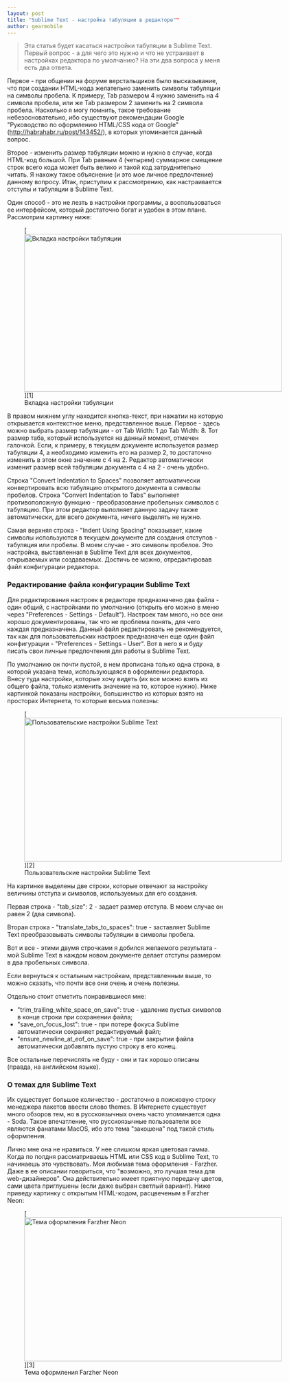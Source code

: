 ```yaml
---
layout: post
title: "Sublime Text - настройка табуляции в редакторе""
author: gearmobile
---
```

> Эта статья будет касаться настройки табуляции в Sublime Text. Первый вопрос - а для чего это нужно и что не устраивает в настройках редактора по умолчанию? На эти два вопроса у меня есть два ответа.

Первое - при общении на форуме верстальщиков было высказывание, что при создании HTML-кода желательно заменить символы табуляции на символы пробела. К примеру, Tab размером 4 нужно заменить на 4 символа пробела, или же Tab размером 2 заменить на 2 символа пробела. Насколько я могу помнить, такое требование небезосновательно, ибо существуют рекомендации Google "Руководство по оформлению HTML/CSS кода от Google" (http://habrahabr.ru/post/143452/), в которых упоминается данный вопрос.

Второе - изменить размер табуляции можно и нужно в случае, когда HTML-код большой. При Tab равным 4 (четырем) суммарное смещение строк всего кода может быть велико и такой код затруднительно читать. Я нахожу такое объяснение (и это мое личное предпочтение) данному вопросу. Итак, приступим к рассмотрению, как настраивается отступы и табуляции в Sublime Text.

Один способ - это не лезть в настройки программы, а воспользоваться ее интерфейсом, который достаточно богат и удобен в этом плане. Рассмотрим картинку ниже:

<figure id="attachment_679" style="width: 600px;" class="wp-caption aligncenter">
	[<img src="http://localhost:7788/third/wp-content/uploads/2013/06/sublime-tabs-600x367.png" alt="Вкладка настройки табуляции" width="600" height="367" class="size-medium wp-image-679" />][1]
	<figcaption class="wp-caption-text">Вкладка настройки табуляции</figcaption>
</figure>

В правом нижнем углу находится кнопка-текст, при нажатии на которую открывается контекстное меню, представленное выше. Первое - здесь можно выбрать размер табуляции - от Tab Width: 1 до Tab Width: 8. Тот размер таба, который используется на данный момент, отмечен галочкой. Если, к примеру, в текущем документе используется размер табуляции 4, а необходимо изменить его на размер 2, то достаточно изменить в этом окне значение с 4 на 2. Редактор автоматически изменит размер всей табуляции документа с 4 на 2 - очень удобно.

Строка "Convert Indentation to Spaces" позволяет автоматически конвертировать всю табуляцию открытого документа в символы пробелов. Строка "Convert Indentation to Tabs" выполняет противоположную функцию - преобразование пробельных символов с табуляцию. При этом редактор выполняет данную задачу также автоматически, для всего документа, ничего выделять не нужно.

Самая верхняя строка - "Indent Using Spacing" показывает, какие символы используются в текущем документе для создания отступов - табуляция или пробелы. В моем случае - это символы пробелов. Это настройка, выставленная в Sublime Text для всех документов, открываемых или создаваемых. Достичь ее можно, отредактировав файл конфигурации редактора.

### Редактирование файла конфигурации Sublime Text

Для редактирования настроек в редакторе предназначено два файла - один общий, с настройками по умолчанию (открыть его можно в меню через "Preferences - Settings - Default"). Настроек там много, но все они хорошо документированы, так что не проблема понять, для чего каждая предназначена. Данный файл редактировать не рекомендуется, так как для пользовательских настроек предназначен еще один файл конфигурации - "Preferences - Settings - User". Вот в него я и буду писать свои личные предпочтения для работы в Sublime Text.

По умолчанию он почти пустой, в нем прописана только одна строка, в которой указана тема, использующаяся в оформлении редактора. Внесу туда настройки, которые хочу видеть (их все можно взять из общего файла, только изменить значение на то, которое нужно). Ниже картинкой показаны настройки, большинство из которых взято на просторах Интернета, то которые весьма полезны:

<figure id="attachment_680" style="width: 600px;" class="wp-caption aligncenter">
	[<img src="http://localhost:7788/third/wp-content/uploads/2013/06/sublime-prefs-my-600x335.png" alt="Пользовательские настройки Sublime Text" width="600" height="335" class="size-medium wp-image-680" />][2]
	<figcaption class="wp-caption-text">Пользовательские настройки Sublime Text</figcaption>
</figure>

На картинке выделены две строки, которые отвечают за настройку величины отступа и символов, используемых для его создания.

Первая строка - "tab_size": 2 - задает размер отступа. В моем случае он равен 2 (два символа).

Вторая строка - "translate\_tabs\_to_spaces": true - заставляет Sublime Text преобразовывать символы табуляции в символы пробела.

Вот и все - этими двумя строчками я добился желаемого результата - мой Sublime Text в каждом новом документе делает отступы размером в два пробельных символа.

Если вернуться к остальным настройкам, представленным выше, то можно сказать, что почти все они очень и очень полезны.

Отдельно стоит отметить понравившиеся мне:</p>

  * "trim\_trailing\_white\_space\_on_save": true - удаление пустых символов в конце строки при сохранении файла;
  * "save\_on\_focus_lost": true - при потере фокуса Sublime автоматически сохраняет редактируемый файл;
  * "ensure\_newline\_at\_eof\_on_save": true - при закрытии файла автоматически добавлять пустую строку в его конец.

Все остальные перечислять не буду - они и так хорошо описаны (правда, на английском языке).

### О темах для Sublime Text

Их существует большое количество - достаточно в поисковую строку менеджера пакетов ввести слово themes. В Интернете существует много обзоров тем, но в русскоязычных очень часто упоминается одна - Soda. Такое впечатление, что русскоязычные пользователи все являются фанатами MacOS, ибо это тема "закошена" под такой стиль оформления.

Лично мне она не нравиться. У нее слишком яркая цветовая гамма. Когда по полдня рассматриваешь HTML или CSS код в Sublime Text, то начинаешь это чувствовать. Моя любимая тема оформления - Farzher. Даже в ее описании говориться, что "возможно, это лучшая тема для web-дизайнеров". Она действительно имеет приятную передачу цветов, сами цвета приглушены (если даже выбран светлый вариант). Ниже приведу картинку с открытым HTML-кодом, расцвеченым в Farzher Neon:

<figure id="attachment_681" style="width: 600px;" class="wp-caption aligncenter">
	[<img src="http://localhost:7788/third/wp-content/uploads/2013/06/farzher-600x335.png" alt="Тема оформления Farzher Neon" width="600" height="335" class="size-medium wp-image-681" />][3]
	<figcaption class="wp-caption-text">Тема оформления Farzher Neon</figcaption>
</figure>

 [1]: http://localhost:7788/third/wp-content/uploads/2013/06/sublime-tabs.png
 [2]: http://localhost:7788/third/wp-content/uploads/2013/06/sublime-prefs-my.png
 [3]: http://localhost:7788/third/wp-content/uploads/2013/06/farzher.png
